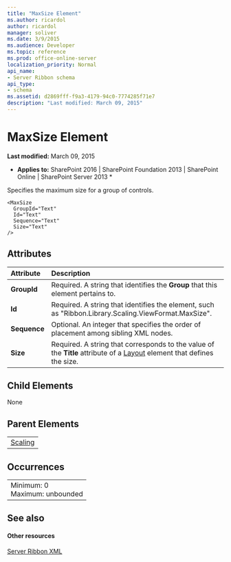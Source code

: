 ```yaml
---
title: "MaxSize Element"
ms.author: ricardol
author: ricardol
manager: soliver
ms.date: 3/9/2015
ms.audience: Developer
ms.topic: reference
ms.prod: office-online-server
localization_priority: Normal
api_name:
- Server Ribbon schema
api_type:
- schema
ms.assetid: d2869fff-f9a3-4179-94c0-7774285f71e7
description: "Last modified: March 09, 2015"
---
```


# MaxSize Element

 **Last modified:** March 09, 2015 
  
 * **Applies to:** SharePoint 2016 | SharePoint Foundation 2013 | SharePoint Online | SharePoint Server 2013 * 
  
Specifies the maximum size for a group of controls.
  
```
<MaxSize
  GroupId="Text"
  Id="Text"
  Sequence="Text"
  Size="Text"
/>
```

## Attributes

|**Attribute**|**Description**|
|:-----|:-----|
|**GroupId** <br/> |Required. A string that identifies the **Group** that this element pertains to.  <br/> |
|**Id** <br/> |Required. A string that identifies the element, such as "Ribbon.Library.Scaling.ViewFormat.MaxSize".  <br/> |
|**Sequence** <br/> |Optional. An integer that specifies the order of placement among sibling XML nodes.  <br/> |
|**Size** <br/> |Required. A string that corresponds to the value of the **Title** attribute of a [Layout](layout-element.md) element that defines the size.  <br/> |
   
## Child Elements

None
  
## Parent Elements

||
|:-----|
|[Scaling](scaling-element.md)|
   
## Occurrences

||
|:-----|
|Minimum: 0  <br/> Maximum: unbounded  <br/> |
   
## See also

#### Other resources

[Server Ribbon XML](http://msdn.microsoft.com/library/5eeb45be-4af7-4a38-8ba0-3aafc62aed4b%28Office.15%29.aspx)


